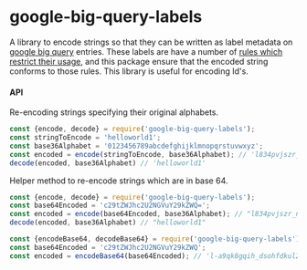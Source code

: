 # google-big-query-labels

A library to encode strings so that they can be written as label metadata on [google big query](https://cloud.google.com/bigquery/) entries.  These labels are have a number of [rules which restrict their usage](https://cloud.google.com/bigquery/docs/creating-managing-labels#requirements), and this package ensure that the encoded string conforms to those rules. This library is useful for encoding Id's.

#### API

Re-encoding strings specifying their original alphabets.

```javascript
const {encode, decode} = require('google-big-query-labels');
const stringToEncode = 'helloworld1';
const base36Alphabet = '0123456789abcdefghijklmnopqrstuvwxyz';
const encoded = encode(stringToEncode, base36Alphabet); // 'l834pvjszr_n'
decode(encoded, base36Alphabet) // 'helloworld1'
```

Helper method to re-encode strings which are in base 64.

```javascript
const {encode, decode} = require('google-big-query-labels');
const base64Encoded = 'c29tZWJhc2U2NGVuY29kZWQ=';
const encoded = encode(base64Encoded, base36Alphabet); // "l834pvjszr_n"
decode(encoded, base36Alphabet) // "helloworld1"
```

```javascript
const {encodeBase64, decodeBase64} = require('google-big-query-labels');
const base64Encoded = 'c29tZWJhc2U2NGVuY29kZWQ';
const encoded = encodeBase64(base64Encoded); // 'l-a9qk8gqih_dsohfdkul2gafsz0'
```
